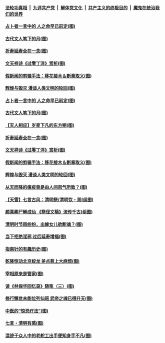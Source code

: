 

####  [法轮功真相](../../../../basic/blob/master/README.md?t=04061401) &nbsp;|&nbsp; [九评共产党](../../../../9ping.md/blob/master/README.md?t=04061401) &nbsp;|&nbsp; [解体党文化](../../../../jtdwh.md/blob/master/README.md?t=04061401)  &nbsp;|&nbsp; [共产主义的终极目的](../../../../gczydzjmd.md/blob/master/README.md?t=04061401) &nbsp;|&nbsp; [魔鬼在统治我们的世界](../../../../mgztzwmdsj.md/blob/master/README.md?t=04061401) 

#### [占卜者一言中的 人之命早已前定(图)](../pages/p7/928517.md?t=04061401) 

#### [古代文人笔下的月(图)](../pages/p7/928361.md?t=04061401) 

#### [折寿延寿全在一念(图)](../pages/p7/928271.md?t=04061401) 

#### [文天祥诗《过零丁洋》赏析(图)](../pages/p7/928360.md?t=04061401) 

#### [假新闻的剪辑手法：移花接木＆断章取义(图)](../pages/p7/928568.md?t=04061401) 

#### [辉煌与毁灭 漫谈人类文明的轮回(图)](../pages/p7/928269.md?t=04061401) 

#### [占卜者一言中的 人之命早已前定(图)](../pages/p7/928517.md?t=04061401) 

#### [古代文人笔下的月(图)](../pages/p7/928361.md?t=04061401) 

#### [【天人相应】岁星下凡的东方朔(图)](../pages/p7/928270.md?t=04061401) 

#### [折寿延寿全在一念(图)](../pages/p7/928271.md?t=04061401) 

#### [文天祥诗《过零丁洋》赏析(图)](../pages/p7/928360.md?t=04061401) 

#### [假新闻的剪辑手法：移花接木＆断章取义(图)](../pages/p7/928568.md?t=04061401) 

#### [辉煌与毁灭 漫谈人类文明的轮回(图)](../pages/p7/928269.md?t=04061401) 

#### [从天而降的瘟疫竟是由人间怨气所致？(图)](../pages/p7/928375.md?t=04061401) 

#### [【天雪】七言古风：清明祭/清明饮・观(组图)](../pages/p7/928585.md?t=04061401) 

#### [颜真卿尸解成仙 《祭侄文稿》流传千古(组图)](../pages/p7/926379.md?t=04061401) 

#### [清明时节雨纷纷，出嫁女儿欲断魂？(图)](../pages/p7/928229.md?t=04061401) 

#### [当下拒绝淫邪 过后延寿增福(图)](../pages/p7/928142.md?t=04061401) 

#### [指南针的有趣历史(图)](../pages/p7/927838.md?t=04061401) 

#### [乾隆惊动北京蛟龙 差点惹上大麻烦(图)](../pages/p7/928247.md?t=04061401) 

#### [宰相原来是管家(图)](../pages/p7/927841.md?t=04061401) 

#### [读《林保华回忆录》随笔（三）(图)](../pages/p7/927928.md?t=04061401) 

#### [修行懈怠未能位列仙班 武帝之魂已得升天(图)](../pages/p7/927921.md?t=04061401) 

#### [中医的“惊恐疗法”(图)](../pages/p7/927840.md?t=04061401) 

#### [七言・清明有感(图)](../pages/p7/928236.md?t=04061401) 

#### [混迹于众人中的老舵工出手便知身手不凡(图)](../pages/p7/927890.md?t=04061401) 

